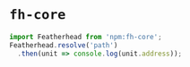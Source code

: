# `fh-core`

```js
import Featherhead from 'npm:fh-core';
Featherhead.resolve('path')
  .then(unit => console.log(unit.address));
```
